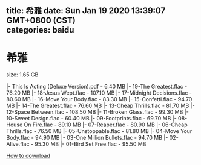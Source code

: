 
title: 希雅
date: Sun Jan 19 2020 13:39:07 GMT+0800 (CST)    
categories: baidu
---

# 希雅
size: 1.65 GB
 
 
|- This Is Acting (Deluxe Version).pdf - 6.40 MB
|- 19-The Greatest.flac - 76.20 MB
|- 18-Jesus Wept.flac - 107.10 MB
|- 17-Midnight Decisions.flac - 80.60 MB
|- 16-Move Your Body.flac - 83.30 MB
|- 15-Confetti.flac - 94.70 MB
|- 14-The Greatest.flac - 76.60 MB
|- 13-Cheap Thrills.flac - 81.70 MB
|- 12-Space Between.flac - 108.50 MB
|- 11-Broken Glass.flac - 99.30 MB
|- 10-Sweet Design.flac - 60.40 MB
|- 09-Footprints.flac - 69.70 MB
|- 08-House On Fire.flac - 89.10 MB
|- 07-Reaper.flac - 80.90 MB
|- 06-Cheap Thrills.flac - 76.50 MB
|- 05-Unstoppable.flac - 81.80 MB
|- 04-Move Your Body.flac - 94.90 MB
|- 03-One Million Bullets.flac - 94.70 MB
|- 02-Alive.flac - 95.30 MB
|- 01-Bird Set Free.flac - 95.50 MB

[How to download](https://bpcam.bemobtrk.com/go/2ceec3aa-1ca2-46d6-b9ff-aaa5c184517c?jno=1300)